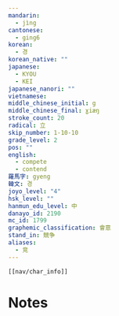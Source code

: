 ```yaml
---
mandarin:
  - jìng
cantonese:
  - ging6
korean:
  - 경
korean_native: ""
japanese:
  - KYOU
  - KEI
japanese_nanori: ""
vietnamese:
middle_chinese_initial: g
middle_chinese_final: ɣiæŋ
stroke_count: 20
radical: 立
skip_number: 1-10-10
grade_level: 2
pos: ""
english:
  - compete
  - contend
羅馬字: gyeng
韓文: 경
joyo_level: "4"
hsk_level: ""
hanmun_edu_level: 中
danayo_id: 2190
mc_id: 1799
graphemic_classification: 會意
stand_in: 競争
aliases:
  - 竞
---
```

```meta-bind-embed
[[nav/char_info]]
```

# Notes
